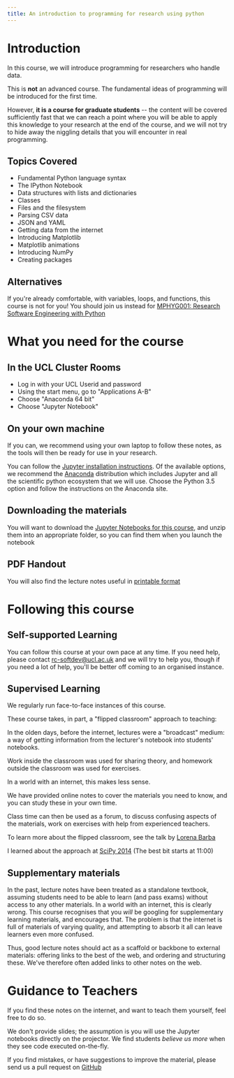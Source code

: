 ```yaml
---
title: An introduction to programming for research using python
---
```


Introduction
======

In this course, we will introduce programming for researchers who handle data.

This is **not** an advanced course. The fundamental ideas of programming will
be introduced for the first time.

However, **it is a course for graduate students** -- the content will be covered
sufficiently fast that we can reach a point where
you will be able to apply this knowledge to your
research at the end of the course, and we will not try to hide away the
niggling details that you will encounter in real programming.

Topics Covered
-------------

* Fundamental Python language syntax
* The IPython Notebook
* Data structures with lists and dictionaries
* Classes
* Files and the filesystem
* Parsing CSV data
* JSON and YAML
* Getting data from the internet
* Introducing Matplotlib
* Matplotlib animations
* Introducing NumPy
* Creating packages

Alternatives
-----------

If you're already comfortable, with variables, loops, and functions, this course is not for you!
You should join us instead for [MPHYG001: Research Software Engineering with Python](http://rits.github-pages.ucl.ac.uk/rsd-engineeringcourse/)

What you need for the course
===============

In the UCL Cluster Rooms
-----------------------

* Log in with your UCL Userid and password
* Using the start menu, go to "Applications A-B"
* Choose "Anaconda 64 bit"
* Choose "Jupyter Notebook"

On your own machine
------------------

If you can, we recommend using your own laptop to follow these notes, as the tools will
then be ready for use in your research.

You can follow the [Jupyter installation instructions](http://jupyter.readthedocs.io/en/latest/install.html).
Of the available options, we recommend the [Anaconda](http://continuum.io/downloads) distribution which
includes Jupyter and all the scientific python ecosystem that we will use. Choose the Python 3.5 option and
follow the instructions on the Anaconda site.

Downloading the materials
-----------------------

You will want to download the [Jupyter Notebooks for this course](notebooks.zip), and unzip them into
an appropriate folder, so you can find them when you launch the notebook

PDF Handout
----------

You will also find the lecture notes useful in [printable format](notes.pdf)

Following this course
===========

Self-supported Learning
----------------------

You can follow this course at your own pace at any time. If you need help, please contact
rc-softdev@ucl.ac.uk and we will try to help you, though if you need a lot of help, you'll
be better off coming to an organised instance.

Supervised Learning
------------------

We regularly run face-to-face instances of this course.

These course takes, in part, a "flipped classroom" approach to teaching:

In the olden days, before the internet, lectures were a "broadcast" medium: a way of getting
information from the lecturer's notebook into students' notebooks.

Work inside the classroom was used for sharing theory, and homework outside the classroom was used for exercises.

In a world with an internet, this makes less sense.

We have provided online notes to cover the materials you need to know, and you can study these in your own time.

Class time can then be used as a forum, to discuss confusing aspects of the materials, work on exercises
with help from experienced teachers.

To learn more about the flipped classroom, see the talk by [Lorena Barba](http://ed.ted.com/on/HXvovdK8)

I learned about the approach at [SciPy 2014](https://www.youtube.com/watch?v=TWxwKDT88GU) (The best bit starts at 11:00)

Supplementary materials
-----------------------

In the past, lecture notes have been treated as a standalone textbook, assuming students need to be able to learn
(and pass exams) without access to any other materials. In a world with an internet, this is clearly wrong.
This course recognises that you *will* be googling for supplementary learning materials, and encourages that.
The problem is that the internet is full of materials of varying quality, and attempting to absorb it all
can leave learners even more confused.

Thus, good lecture notes should act as a scaffold or backbone to external materials: offering links to
the best of the web, and ordering and structuring these. We've therefore often added links to
other notes on the web.

Guidance to Teachers
===========

If you find these notes on the internet, and want to teach them yourself, feel free to do so.

We don't provide slides; the assumption is you will use the Jupyter notebooks directly on the projector.
We find students *believe us more* when they see code executed on-the-fly.

If you find mistakes, or have suggestions to improve the material, please send us a pull request
on [GitHub](https://github.com/UCL-RITS/doctoral-programming-intro)
